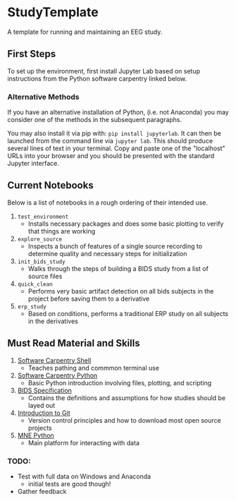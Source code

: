 # StudyTemplate

A template for running and maintaining an EEG study.

## First Steps

To set up the environment, first install Jupyter Lab based on setup instructions from the Python software carpentry linked below.

### Alternative Methods

If you have an alternative installation of Python, (i.e. not Anaconda) you may consider one of the methods in the subsequent paragraphs.

You may also install it via pip with: `pip install jupyterlab`. It can then be launched from the command line via `jupyter lab`. This should produce several lines of text in your terminal. Copy and paste one of the "localhost" URLs into your browser and you should be presented with the standard Jupyter interface.

## Current Notebooks

Below is a list of notebooks in a rough ordering of their intended use.

1. `test_environment`
    * Installs necessary packages and does some basic plotting to verify that things are working
2. `explore_source` 
    * Inspects a bunch of features of a single source recording to determine quality and necessary steps for initialization
3. `init_bids_study`
    * Walks through the steps of building a BIDS study from a list of source files
4. `quick_clean`
    * Performs very basic artifact detection on all bids subjects in the project before saving them to a derivative
5. `erp_study`
    * Based on conditions, performs a traditional ERP study on all subjects in the derivatives

## Must Read Material and Skills

1. [Software Carpentry Shell](https://swcarpentry.github.io/shell-novice/)
    * Teaches pathing and commmon terminal use
2. [Software Carpentry Python](https://swcarpentry.github.io/python-novice-inflammation/)
    * Basic Python introduction involving files, plotting, and scripting
3. [BIDS Specification](https://bids-specification.readthedocs.io/en/stable/)
    * Contains the definitions and assumptions for how studies should be layed out
4. [Introduction to Git](https://swcarpentry.github.io/git-novice/)
    * Version control principles and how to download most open source projects
5. [MNE Python](https://mne.tools/stable/index.html)
    * Main platform for interacting with data


### TODO:

* Test with full data on Windows and Anaconda
    * initial tests are good though!
* Gather feedback
